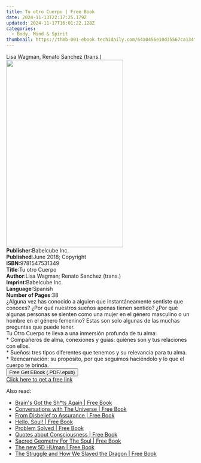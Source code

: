```yaml
---
title: Tu otro Cuerpo | Free Book
date: 2024-11-13T22:17:25.179Z
updated: 2024-11-17T16:01:22.128Z
categories:
  - Body, Mind & Spirit
thumbnail: https://thmb-001-ebook.techidaily.com/64a0456e10d35567ca134f63b6557050582cad47a3630d3dbe1ea81eb0b49a37.jpg
---
```

<main id="book-container">
  <div class="flex flex-col">
    <div class="book-brief flex-1 py-6 px-4 sm:p-6 md:py-10 md:px-8">
      <!-- brief-->
      <div class="book-brief-main">Lisa Wagman, Renato Sanchez (trans.)</div>
    </div>
    <div
      class="book-meta-info flex-1 grid gap-4 col-start-1 col-end-3 row-start-1 sm:mb-6 sm:grid-cols-4 lg:gap-6 lg:col-start-2 lg:row-end-6 lg:row-span-6 lg:mb-0"
    >
      <div
        class="book-meta-info-left place-content-center mt-4 p-4 text-sm leading-6 col-start-2 col-span-2 dark:text-slate-400"
      >
        <img
          class="w-full h-500 object-cover rounded-lg sm:h-255 sm:col-span-2 lg:col-span-full"
          src="https://img-001-ebook.techidaily.com/614e86617b608f1d969d89d4089bdb648389b7da632c7df9fb3993d7e74d10e4.jpg"
          alt=""
          width="312"
          height="500"
        />
      </div>
      <div
        class="book-meta-info-right mt-2 col-start-1 row-start-2 col-span-3 self-center"
      >
        <!-- meta data  -->
        <div class="flex flex-col px-4 md:px-8">
          <div class="flex-1">
            <strong>Publisher</strong>:<span class="px-2">Babelcube Inc.</span>
          </div>
          <div class="flex-1">
            <strong>Published</strong>:<span class="px-2"
              >June 2018; Copyright</span
            >
          </div>
          <div class="flex-1">
            <strong>ISBN</strong>:<span class="px-2">9781547531349</span>
          </div>
          <div class="flex-1">
            <strong>Title</strong>:<span class="px-2">Tu otro Cuerpo</span>
          </div>
          <div class="flex-1">
            <strong>Author</strong>:<span class="px-2"
              >Lisa Wagman; Renato Sanchez (trans.)</span
            >
          </div>
          <div class="flex-1">
            <strong>Imprint</strong>:<span class="px-2">Babelcube Inc.</span>
          </div>
          <div class="flex-1">
            <strong>Language</strong>:<span class="px-2">Spanish</span>
          </div>
          <div class="flex-1">
            <strong>Number of Pages</strong>:<span class="px-2">38</span>
          </div>
        </div>
      </div>
    </div>
    <div class="book-description flex-1 py-6 px-4 sm:p-6 md:py-10 md:px-8">
      <div class="book-description-main">
        <div accordion-content="" id="description">
          ¿Alguna vez has conocido a alguien que instantáneamente sentiste que
          conoces? ¿Por qué nuestros sueños apenas tienen sentido? ¿Por qué
          algunas personas se sienten como una mujer en el género masculino o un
          hombre en el género femenino? Estas son solo algunas de las muchas
          preguntas que puede tener.<br />Tu Otro Cuerpo te lleva a una
          inmersión profunda de tu alma:<br />* Compañeros de alma, conexiones y
          guías: quiénes son y tus relaciones con ellos.<br />* Sueños: tres
          tipos diferentes que tenemos y su relevancia para tu alma.<br />*
          Reencarnación: su propósito, por qué seguimos haciéndolo y lo que el
          cuerpo te brinda.<br />
        </div>
      </div>
    </div>
    <div class="book-excerpts flex-1 py-6 px-4 sm:p-6 md:py-10 md:px-8"></div>
    <div
      class="book-about-author flex-1 py-6 px-4 sm:p-6 md:py-10 md:px-8"
    ></div>
    <div class="book-free-get flex-1 py-6 px-4 sm:p-6 md:py-10 md:px-8">
      <button
        id="btn-free-get"
        class="bg-blue-500 hover:bg-blue-700 text-white font-bold py-2 px-4 rounded"
      >
        Free Get EBook (.PDF/.epub)
      </button>
      <div id="countdown-display" class="px-2 text-lg mt-2"></div>
      <a
        id="free-link"
        class="hidden bg-blue-500 hover:bg-blue-700 text-white font-bold py-2 px-4 rounded"
        href="https://www.ebooks.com/en-us/book/96272949/tu-otro-cuerpo/lisa-wagman/"
        target="_blank"
        >Click here to get a free link</a
      >
    </div>
    <script>
      let countdownTime = 0;
      let countdownInterval = null;
      document
        .getElementById('btn-free-get')
        .addEventListener('click', startCountdown);
      function startCountdown() {
        countdownTime = new Date().getTime() + 60000 * 3;
        countdownInterval = setInterval(updateCountdown, 1000);
        document.getElementById('btn-free-get').disabled = true;
        document
          .getElementById('btn-free-get')
          .classList.add('bg-gray-500', 'cursor-not-allowed');
      }
      function updateCountdown() {
        let currentTime = new Date().getTime();
        let timeLeft = countdownTime - currentTime;
        let secondsLeft = Math.floor(timeLeft / 1000);
        document.getElementById('countdown-display').innerHTML =
          `Remaining time: ${secondsLeft} seconds.`;
        if (secondsLeft <= 0) {
          clearInterval(countdownInterval);
          document.getElementById('btn-free-get').classList.add('hidden');
          document.getElementById('free-link').classList.remove('hidden');
          document.getElementById('countdown-display').innerHTML = '';
        }
      }
    </script>
  </div>
</main>

<ins class="adsbygoogle"
      style="display:block"
      data-ad-client="ca-pub-7571918770474297"
      data-ad-slot="8358498916"
      data-ad-format="auto"
      data-full-width-responsive="true"></ins>
    

<span class="atpl-alsoreadstyle">Also read:</span>
<div><ul>
<li><a href="https://novels-ebooks.techidaily.com/210676297-9781398464094-brains-got-the-shts-again/"><u>Brain's Got the Sh*ts Again | Free Book</u></a></li>
<li><a href="https://novels-ebooks.techidaily.com/210673461-9783000734441-conversations-with-the-universe/"><u>Conversations with The Universe | Free Book</u></a></li>
<li><a href="https://novels-ebooks.techidaily.com/210673484-9798986826813-from-disbelief-to-assurance/"><u>From Disbelief to Assurance | Free Book</u></a></li>
<li><a href="https://novels-ebooks.techidaily.com/210675720-9781631955099-hello-soul/"><u>Hello, Soul! | Free Book</u></a></li>
<li><a href="https://novels-ebooks.techidaily.com/210673018-9798986043227-problem-solved/"><u>Problem Solved | Free Book</u></a></li>
<li><a href="https://novels-ebooks.techidaily.com/210673015-9781838197162-quotes-about-consciousness/"><u>Quotes about Consciousness | Free Book</u></a></li>
<li><a href="https://novels-ebooks.techidaily.com/210675540-9781990863103-sacred-geometry-for-the-soul/"><u>Sacred Geometry For The Soul | Free Book</u></a></li>
<li><a href="https://novels-ebooks.techidaily.com/210673025-9798986664729-the-new-5d-human/"><u>The new 5D HUman | Free Book</u></a></li>
<li><a href="https://novels-ebooks.techidaily.com/210673547-9781685173876-the-struggle-and-how-we-slayed-the-dragon/"><u>The Struggle and How We Slayed the Dragon | Free Book</u></a></li>
</ul></div>

